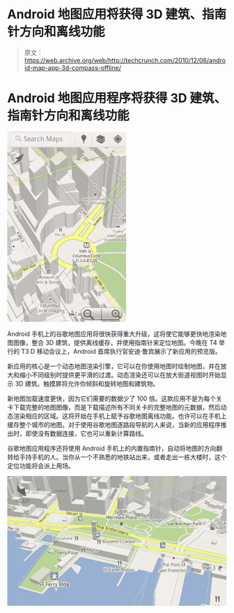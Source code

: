 # Android 地图应用将获得 3D 建筑、指南针方向和离线功能 

> 原文：<https://web.archive.org/web/http://techcrunch.com/2010/12/06/android-map-app-3d-compass-offline/>

# Android 地图应用程序将获得 3D 建筑、指南针方向和离线功能

![](img/ba3f207f63dd3c7a84b08aa54d9a492c.png)

Android 手机上的谷歌地图应用将很快获得重大升级，这将使它能够更快地渲染地图图像，整合 3D 建筑，提供离线缓存，并使用指南针来定位地图。今晚在 T4 举行的 T3 D 移动会议上，Android 首席执行官安迪·鲁宾展示了新应用的预览版。

新应用的核心是一个动态地图渲染引擎，它可以在你使用地图时绘制地图，并在放大和缩小不同级别时提供更平滑的过渡。动态渲染还可以在放大街道视图时开始显示 3D 建筑。触摸屏将允许你倾斜和旋转地图和建筑物。

新地图加载速度更快，因为它们需要的数据少了 100 倍。这款应用不是为每个关卡下载完整的地图图像，而是下载描述所有不同关卡的完整地图的元数据，然后动态渲染相应的区域。这将开始在手机上赋予谷歌地图离线功能。也许可以在手机上缓存整个城市的地图。对于使用谷歌地图逐路段导航的人来说，当新的应用程序推出时，即使没有数据连接，它也可以重新计算路线。

谷歌地图应用程序还将使用 Android 手机上的内置指南针，自动将地图的方向翻转给手持手机的人。当你从一个不熟悉的地铁站出来，或者走出一栋大楼时，这个定位功能将会派上用场。

![](img/b45b33c7fdb28264b6987202ccd79acb.png)
